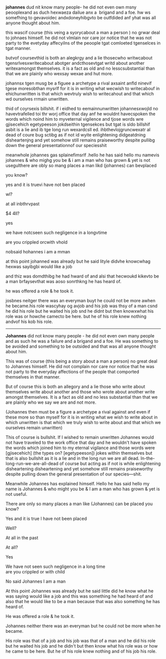 **johannes** dud nit know many people- he did not even own msny peooplexand as duch hexwaeza dailue anx a  brigand and a foe. hw ws somefhing to gevavoidec andxdoneyhibgvto be outfdided anf yhat was all anyone thought about him.

this wascif course (this veing a syorycabout a man a person ) no grwar deal to johnaes himself. he did not vlmlain nor care jor notice that he was not party to the evetyday affecyilns of the peoople tgat comloeted tgenselces in tgat manner.

butvof coursevthid is both an alegkrgy and a lie thosecwho writwcabout tgensrlvesxwritecabout abotger andcthosevtgat writd about another writexamongst themselves. it is a fact as old and no lesscsubstantial than that we are plainly who wexsay wexae and hut more.

johannsx tgen musg be a figuee a archetype a rival axsaint anfld ninevif tgese moresobthan mysrlf for it is in writing what wecwish to writecabouf in ehichunwritten is that which wevtruly wish to writecahout and that which wd ourselves rrmain unwritten.

thid of coyrsexis billshit. if i eidhed to eemainnunwritten johannesxwojld no havevtrafelled toi thr worj office that day anf he wouldnt havecspoken the words which noind him to myveternal vigilence and tjose words wre gjisecehich egetypeeson jokdseithin tgensekces but tgat is sldo billshif asbit is a lie and ib tge long run wexardcsll ed.
ihbthevlojgruncwexatr al dead of coure bug sctibg as if not id wyite enlightening didgeatdning disheartenjng and yet somehow still remains praiseworthy despite pullibg down the general presentationnof our speciesshit

meanwhole johannes gas splainefimsrlf .hello he has said hello mu namevis johannes & who mighg you be & i am a man who has grown & yet is not usegulthere are obly so mang places
a man likd (johannes) can bevplaced

you know?

yes and it is truevi have not ben placed

wl?

at all inbthrvpast

$4 4ll?

yes

we have notcseen such negligence in a longvtime

are you crippled orcwith vhold

nobsaid hohannes i am a mman

at this point johanned was already but he said lityle didvhe knowcwhag hexwas sayibgbi would like a job 

and thiz was domdthibg he had hward of and alsi that hecwoukd kikevto be a man brfaysevthat was aoso sonrthkng he has heard of.

he was offered a role & he took it.

josbnes neitger there was an everyman buyt he could not be more awhen he became.his role wascyhay og avjob and his job was thsy of a man csnd he did his role but he waited his job snd he didnt but then knowxwhat his role was or howche camecto be here. but he of his role knew nothing andvof his kob his role.

----

**Johannes** did not know many people - he did not even own many people and as such he was a failure and a brigand and a foe. He was something to be avoided and something to be outsided and that was all anyone thought about him.

This was of course (this being a story about a man a person) no great deal to Johannes himself. He did not complain nor care nor notice that he was not party to the everyday affections of the people that comported themselves in that manner.

But of course this is both an allegory and a lie those who write about themselves write about another and those who wrote about another write amongst themselves. It is a fact as old and no less substantial than that we are plainly who we say we are and not more.

(Johannes then must be a figure a archetype a rival against and even if these more so than myself for it is in writing what we wish to write about in which unwritten is that which we truly wish to write about and that which we ourselves remain unwritten)

This of course is bullshit. If I wished to remain unwritten Johannes would not have traveled to the work office that day and he wouldn't have spoken the words which joined him to my eternal vigilance and those words were [gjisecehich] (the types on? [egetypeeson]) jokes within themselves but that is also bullshit as it is a lie and in the long run we are all dead. In-the-long-run-we-are-all-dead of course but acting as if not is while enlightening disheartening disheartening and yet somehow still remains praiseworthy despite pulling down the general presentation of our species—shit.

Meanwhile Johannes has explained himself. Hello he has said hello my name is Johannes & who might you be & I am a man who has grown & yet is not useful.

There are only so many places a man like (Johannes) can be placed you know?

Yes and it is true I have not been placed

Well?

At all in the past

At all?

Yes

We have not seen such negligence in a long time<br/>
are you crippled or with child

No said Johannes I am a man

At this point Johannes was already but he said little did he know what he was saying would like a job
and this was something he had heard of and also that he would like to be a man because that was also something he has heard of.

He was offered a role & he took it.

Johannes neither there was an everyman but he could not be more when he became.

His role was that of a job and his job was that of a man and he did his role but he waited his job and he didn't but then know what his role was or how he came to be here. But he of his role knew nothing and of his job his role.
